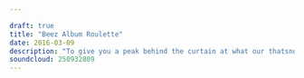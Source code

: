 ```yaml
---

draft: true
title: "Beez Album Roulette"
date: 2016-03-09
description: "To give you a peak behind the curtain at what our thatsnotmetal.net subscribers enjoy, we bring you an Album Roulette special with Beez where he simply picks 7 albums and talks about them."
soundcloud: 250932809
---
```

